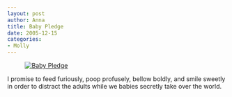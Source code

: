 ```yaml
--- 
layout: post
author: Anna
title: Baby Pledge
date: 2005-12-15
categories: 
- Molly
---
```


<figure><a href="http://www.flickr.com/photo.gne?id=73850151"><img class="photo" src="http://static.flickr.com/34/73850151_eb5770c781.jpg" alt="Baby Pledge" border="0"></a></figure>

I promise to feed furiously, poop profusely, bellow boldly, and smile sweetly in order to distract the adults while we babies secretly take over the world.